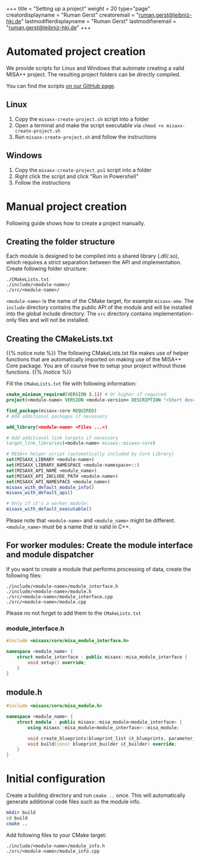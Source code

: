 +++
title = "Setting up a project"
weight = 20
type="page"
creatordisplayname = "Ruman Gerst"
creatoremail = "ruman.gerst@leibniz-hki.de"
lastmodifierdisplayname = "Ruman Gerst"
lastmodifieremail = "ruman.gerst@leibniz-hki.de"
+++

# Automated project creation

We provide scripts for Linux and Windows that automate creating a valid MISA++ project.
The resulting project folders can be directly compiled.

You can find the scripts [on our GitHub page](https://github.com/applied-systems-biology/misaxx-utils/tree/master/project-management).

## Linux

1. Copy the `misaxx-create-project.sh` script into a folder
2. Open a terminal and make the script executable via `chmod +x misaxx-create-project.sh`
2. Run `misaxx-create-project.sh` and follow the instructions

## Windows

1. Copy the `misaxx-create-project.ps1` script into a folder
2. Right click the script and click "Run in Powershell"
3. Follow the instructions

# Manual project creation

Following guide shows how to create a project manually.

## Creating the folder structure

Each module is designed to be compiled into a shared library (.dll/.so), which requires a strict separation between the API and implementation. Create following folder structure:

```
./CMakeLists.txt
./include/<module-name>/
./src/<module-name>/
```

`<module-name>` is the name of the CMake target, for example `misaxx-ome`.
The `include` directory contains the public API of the module and will be installed into the global include directory. The `src` directory contains implementation-only files and will not be installed.

## Creating the CMakeLists.txt

{{% notice note %}}
The following CMakeLists.txt file makes use of helper functions that are automatically imported on
making use of the MISA++ Core package.
You are of course free to setup your project without those functions.
{{% /notice %}}

Fill the `CMakeLists.txt` file with following information:

```cmake
cmake_minimum_required(VERSION 3.11) # Or higher if required
project(<module-name> VERSION <module-version> DESCRIPTION "<Short description>")

find_package(misaxx-core REQUIRED)
# Add additional packages if necessary

add_library(<module-name> <Files ...>)

# Add additional link targets if necessary
target_link_libraries(<module-name> misaxx::misaxx-core)

# MISA++ helper script (automatically included by Core Library)
set(MISAXX_LIBRARY <module-name>)
set(MISAXX_LIBRARY_NAMESPACE <module-namespace>::)
set(MISAXX_API_NAME <module_name>)
set(MISAXX_API_INCLUDE_PATH <module-name>)
set(MISAXX_API_NAMESPACE <module_name>)
misaxx_with_default_module_info()
misaxx_with_default_api()

# Only if it's a worker module:
misaxx_with_default_executable()
```

Please note that `<module-name>` and `<module_name>` might be different. `<module_name>` must be a name that is valid in C++.

## For worker modules: Create the module interface and module dispatcher

If you want to create a module that performs processing of data, create the following files:

```
./include/<module-name>/module_interface.h
./include/<module-name>/module.h
./src/<module-name>/module_interface.cpp
./src/<module-name>/module.cpp
```

Please no not forget to add them to the `CMakeLists.txt`

### module_interface.h

```cpp
#include <misaxx/core/misa_module_interface.h>

namespace <module_name> {
    struct module_interface : public misaxx::misa_module_interface {
        void setup() override;
    }
}
```

## module.h

```cpp
#include <misaxx/core/misa_module.h>

namespace <module_name> {
    struct module : public misaxx::misa_module<module_interface> {
        using misaxx::misa_module<module_interface>::misa_module;

        void create_blueprints(blueprint_list &t_blueprints, parameter_list &t_parameters) override;
        void build(const blueprint_builder &t_builder) override;
    }
}
```

# Initial configuration

Create a building directory and run `cmake ..` once. This will automatically generate additional code files such as the module info.

```bash
mkdir build
cd build
cmake ..
```

Add following files to your CMake target:

```
./include/<module-name>/module_info.h
./src/<module-name>/module_info.cpp
```

